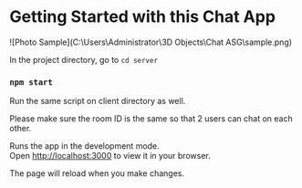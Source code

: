 # Getting Started with this Chat App

![Photo Sample](C:\Users\Administrator\3D Objects\Chat ASG\sample.png)

In the project directory, go to `cd server`

### `npm start`

Run the same script on client directory as well.

Please make sure the room ID is the same so that 2 users can chat on each other.

Runs the app in the development mode.\
Open [http://localhost:3000](http://localhost:3000) to view it in your browser.

The page will reload when you make changes.
